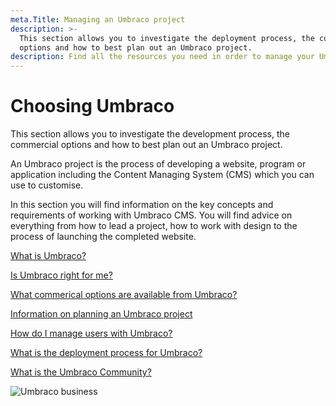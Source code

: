 ```yaml
---
meta.Title: Managing an Umbraco project
description: >-
  This section allows you to investigate the deployment process, the commercial
  options and how to best plan out an Umbraco project.
description: Find all the resources you need in order to manage your Umbraco project.
---
```


# Choosing Umbraco

This section allows you to investigate the development process, the commercial options and how to best plan out an Umbraco project.

An Umbraco project is the process of developing a website, program or application including the Content Managing System (CMS) which you can use to customise.

In this section you will find information on the key concepts and requirements of working with Umbraco CMS. You will find advice on everything from how to lead a project, how to work with design to the process of launching the completed website.

[What is Umbraco?](https://umbraco.com/products/umbraco-cms)

[Is Umbraco right for me?](https://umbraco.com/why-choose-umbraco/)

[What commerical options are available from Umbraco?](https://umbraco.com/products/)

[Information on planning an Umbraco project](../umbraco-cms/fundamentals/setup/requirements.md)

[How do I manage users with Umbraco?](../umbraco-cms/fundamentals/data/users.md)

[What is the deployment process for Umbraco?](../umbraco-cloud/deployment/)

[What is the Umbraco Community?](https://community.umbraco.com)

![Umbraco business](images/Documentation\_blogpost\_styleguide\_b.png)
